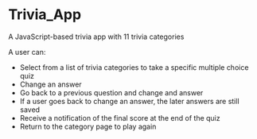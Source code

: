 # Trivia_App
A JavaScript-based trivia app with 11 trivia categories

A user can:
 - Select from a list of trivia categories to take a specific multiple choice quiz
 - Change an answer
 - Go back to a previous question and change and answer
 - If a user goes back to change an answer, the later answers are still saved
 - Receive a notification of the final score at the end of the quiz
 - Return to the category page to play again
